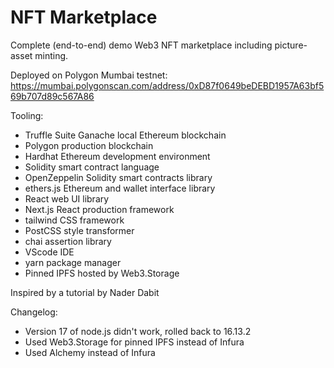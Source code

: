 # NFT Marketplace

Complete (end-to-end) demo Web3 NFT marketplace including picture-asset minting.

Deployed on Polygon Mumbai testnet:
https://mumbai.polygonscan.com/address/0xD87f0649beDEBD1957A63bf569b707d89c567A86

Tooling:

- Truffle Suite Ganache local Ethereum blockchain
- Polygon production blockchain
- Hardhat Ethereum development environment
- Solidity smart contract language
- OpenZeppelin Solidity smart contracts library
- ethers.js Ethereum and wallet interface library
- React web UI library
- Next.js React production framework
- tailwind CSS framework
- PostCSS style transformer
- chai assertion library
- VScode IDE
- yarn package manager
- Pinned IPFS hosted by Web3.Storage

Inspired by a tutorial by Nader Dabit

Changelog:

- Version 17 of node.js didn't work, rolled back to 16.13.2
- Used Web3.Storage for pinned IPFS instead of Infura
- Used Alchemy instead of Infura
